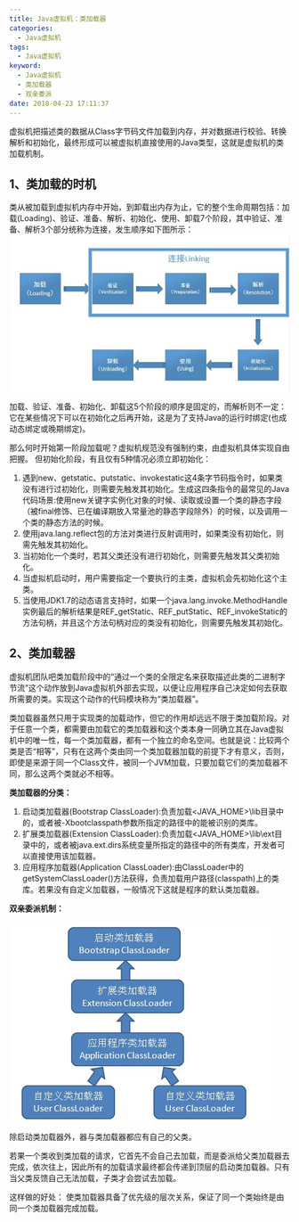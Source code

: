 ```yaml
---
title: Java虚拟机：类加载器
categories:
  - Java虚拟机
tags:
  - Java虚拟机
keyword:
  - Java虚拟机
  - 类加载器
  - 双亲委派
date: 2018-04-23 17:11:37
---
```


虚拟机把描述类的数据从Class字节码文件加载到内存，并对数据进行校验、转换解析和初始化，最终形成可以被虚拟机直接使用的Java类型，这就是虚拟机的类加载机制。

<!--more-->

## 1、类加载的时机

类从被加载到虚拟机内存中开始，到卸载出内存为止，它的整个生命周期包括：加载(Loading)、验证、准备、解析、初始化、使用、卸载7个阶段，其中验证、准备、解析3个部分统称为连接，发生顺序如下图所示：
![类的生命周期][1]

加载、验证、准备、初始化、卸载这5个阶段的顺序是固定的，而解析则不一定：它在某些情况下可以在初始化之后再开始，这是为了支持Java的运行时绑定(也成动态绑定或晚期绑定)。

那么何时开始第一阶段加载呢？虚拟机规范没有强制约束，由虚拟机具体实现自由把握。
但初始化阶段，有且仅有5种情况必须立即初始化：

 1. 遇到new、getstatic、putstatic、invokestatic这4条字节码指令时，如果类没有进行过初始化，则需要先触发其初始化。生成这四条指令的最常见的Java代码场景:使用new关键字实例化对象的时候、读取或设置一个类的静态字段（被final修饰、已在编译期放入常量池的静态字段除外）的时候，以及调用一个类的静态方法的时候。
 2. 使用java.lang.reflect包的方法对类进行反射调用时，如果类没有初始化，则需先触发其初始化。
 3. 当初始化一个类时，若其父类还没有进行初始化，则需要先触发其父类初始化。
 4. 当虚拟机启动时，用户需要指定一个要执行的主类，虚拟机会先初始化这个主类。
 5. 当使用JDK1.7的动态语言支持时，如果一个java.lang.invoke.MethodHandle实例最后的解析结果是REF_getStatic、REF_putStatic、REF_invokeStatic的方法句柄，并且这个方法句柄对应的类没有初始化，则需要先触发其初始化。

## 2、类加载器

虚拟机团队吧类加载阶段中的“通过一个类的全限定名来获取描述此类的二进制字节流”这个动作放到Java虚拟机外部去实现，以便让应用程序自己决定如何去获取所需要的类。实现这个动作的代码模块称为“类加载器”。

类加载器虽然只用于实现类的加载动作，但它的作用却远远不限于类加载阶段。对于任意一个类，都需要由加载它的类加载器和这个类本身一同确立其在Java虚拟机中的唯一性，每一个类加载器，都有一个独立的命名空间。也就是说：比较两个类是否“相等”，只有在这两个类由同一个类加载器加载的前提下才有意义，否则，即使是来源于同一个Class文件，被同一个JVM加载，只要加载它们的类加载器不同，那么这两个类就必不相等。


**类加载器的分类：**

 1. 启动类加载器(Bootstrap ClassLoader):负责加载<JAVA_HOME>\lib目录中的，或者被-Xbootclasspath参数所指定的路径中的能被识别的类库。
 2. 扩展类加载器(Extension ClassLoader):负责加载<JAVA_HOME>\lib\ext目录中的，或者被java.ext.dirs系统变量所指定的路径中的所有类库，开发者可以直接使用该加载器。
 3. 应用程序加载器(Application ClassLoader):由ClassLoader中的getSystemClassLoader()方法获得，负责加载用户路径(classpath)上的类库。若果没有自定义加载器，一般情况下这就是程序的默认类加载器。


**双亲委派机制：**

 ![此处输入图片的描述][2]
  
除启动类加载器外，器与类加载器都应有自己的父类。

若果一个类收到类加载的请求，它首先不会自己去加载，而是委派给父类加载器去完成，依次往上，因此所有的加载请求最终都会传递到顶层的启动类加载器。只有当父类反馈自己无法加载，子类才会尝试去加载。

这样做的好处：
    使类加载器具备了优先级的层次关系，保证了同一个类始终是由同一个类加载器完成加载。

  [1]: https://raw.githubusercontent.com/kevinXiao2016/kevinXiao2016.github.io/hexo/imageStorage/JVM/ClassLife.jpg
  [2]: https://raw.githubusercontent.com/kevinXiao2016/kevinXiao2016.github.io/hexo/imageStorage/JVM/ParentsDelegationModel.jpg